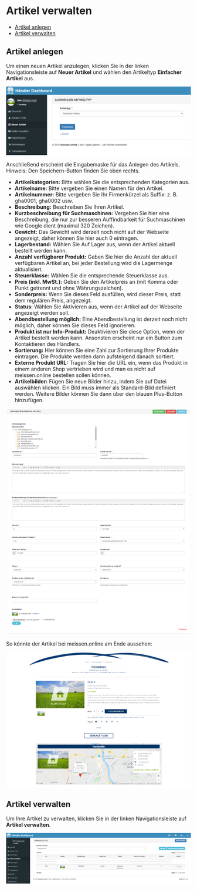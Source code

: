 # Artikel verwalten

- [Artikel anlegen](kundendoku/meissen.online/artikel-verwalten.md?id=artikel-anlegen)
- [Artikel verwalten](kundendoku/meissen.online/artikel-verwalten.md?id=artikel-verwalten)

## Artikel anlegen

Um einen neuen Artikel anzulegen, klicken Sie in der linken Navigationsleiste auf **Neuer Artikel** und wählen den 
Artikeltyp **Einfacher Artikel** aus.

![](../../_images/kundendoku/meissen.online/artikeltyp.png)

Anschließend erscheint die Eingabemaske für das Anlegen des Artikels. Hinweis: Den Speichern-Button finden Sie oben 
rechts.

* **Artikelkategorien:** Bitte wählen Sie die entsprechenden Kategorien aus.
* **Artikelname:** Bitte vergeben Sie einen Namen für den Artikel.
* **Artikelnummer:** Bitte vergeben Sie Ihr Firmenkürzel als Suffix: z. B. gha0001, gha0002 usw.
* **Beschreibung:** Beschreiben Sie Ihren Artikel.
* **Kurzbeschreibung für Suchmaschinen:** Vergeben Sie hier eine Beschreibung, die nur zur besseren Auffindbarkeit für 
Suchmaschinen wie Google dient (maximal 320 Zeichen).
* **Gewicht:** Das Gewicht wird derzeit noch nicht auf der Webseite angezeigt, daher können Sie hier auch 0 eintragen.
* **Lagerbestand:** Wählen Sie Auf Lager aus, wenn der Artikel aktuell bestellt werden kann.
* **Anzahl verfügbarer Produkt:** Geben Sie hier die Anzahl der aktuell verfügbaren Artikel an, bei jeder Bestellung wird 
die Lagermenge aktualisiert.
* **Steuerklasse:** Wählen Sie die entsprechende Steuerklasse aus.
* **Preis (inkl. MwSt.):** Geben Sie den Artikelpreis an (mit Komma oder Punkt getrennt und ohne Währungszeichen).
* **Sonderpreis:** Wenn Sie dieses Feld ausfüllen, wird dieser Preis, statt dem regulären Preis, angezeigt.
* **Status:** Wählen Sie Aktivieren aus, wenn der Artikel auf der Webseite angezeigt werden soll.
* **Abendbestellung möglich:** Eine Abendbestellung ist derzeit noch nicht möglich, daher können Sie dieses Feld ignorieren.
* **Produkt ist nur Info-Produkt:** Deaktivieren Sie diese Option, wenn der Artikel bestellt werden kann. Ansonsten erscheint 
nur ein Button zum Kontaktieren des Händlers.
* **Sortierung:** Hier können Sie eine Zahl zur Sortierung Ihrer Produkte eintragen. Die Produkte werden dann aufsteigend 
danach sortiert.
* **Externe Produkt URL:** Tragen Sie hier die URL ein, wenn das Produkt in einem anderen Shop vertrieben wird und man es 
nicht auf meissen.online bestellen sollen können.
* **Artikelbilder:** Fügen Sie neue Bilder hinzu, indem Sie auf Datei auswählen klicken. Ein Bild muss immer als 
Standard-Bild definiert werden. Weitere Bilder können Sie dann über den blauen Plus-Button hinzufügen.


![](../../_images/kundendoku/meissen.online/artikel-anlegen.png)

So könnte der Artikel bei meissen.online am Ende aussehen:

![](../../_images/kundendoku/meissen.online/artikel-beispiel.png)

## Artikel verwalten

Um Ihre Artikel zu verwalten, klicken Sie in der linken Navigationsleiste auf **Artikel verwalten**.

![](../../_images/kundendoku/meissen.online/artikel_verwalten.png)